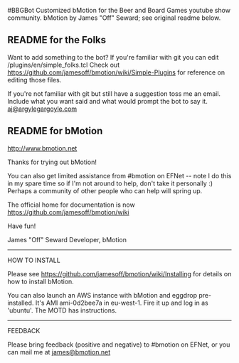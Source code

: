 #BBGBot
Customized bMotion for the Beer and Board Games youtube show community.
bMotion by James "Off" Seward; see original readme below.

README for the Folks
------------------
Want to add something to the bot? If you're familiar with git you can edit /plugins/en/simple_folks.tcl
Check out https://github.com/jamesoff/bmotion/wiki/Simple-Plugins for reference on editing those files.

If you're not familiar with git but still have a suggestion toss me an email. Include what you want said and what would prompt the bot to say it.
aj@argylegargoyle.com



README for bMotion
------------------

http://www.bmotion.net

Thanks for trying out bMotion!

You can also get limited assistance from #bmotion on EFNet -- note
I do this in my spare time so if I'm not around to help, don't take
it personally :) Perhaps a community of other people who can help
will spring up.

The official home for documentation is now 
https://github.com/jamesoff/bmotion/wiki

Have fun!

James "Off" Seward
Developer, bMotion

---------------------------------------------------------------------
HOW TO INSTALL

Please see https://github.com/jamesoff/bmotion/wiki/Installing for 
details on how to install bMotion.

You can also launch an AWS instance with bMotion and eggdrop pre-
installed. It's AMI ami-0d2bee7a in eu-west-1. Fire it up and log in
as 'ubuntu'. The MOTD has instructions.

---------------------------------------------------------------------
FEEDBACK

Please bring feedback (positive and negative) to #bmotion on EFNet, or
you can mail me at james@bmotion.net

